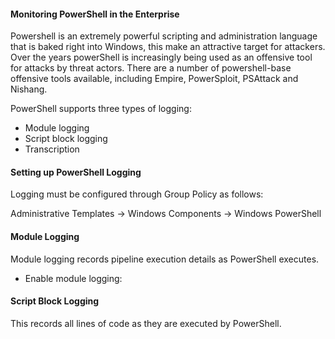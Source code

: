 #### Monitoring PowerShell in the Enterprise 

Powershell is an extremely powerful scripting and administration language that is baked right into Windows, this make an attractive target for attackers. Over the years
powerShell is increasingly being used as an offensive tool for attacks by threat actors. There are a number of powershell-base offensive tools available, including Empire, PowerSploit, PSAttack and Nishang.

PowerShell supports three types of logging: 

+ Module logging
+ Script block logging
+ Transcription


#### Setting up PowerShell Logging
Logging must be configured through Group Policy as follows:

Administrative Templates → Windows Components → Windows PowerShell



#### Module Logging

Module logging records pipeline execution details as PowerShell executes.

+ Enable module logging:

#### Script Block Logging
This records all lines of code as they are executed by PowerShell.
